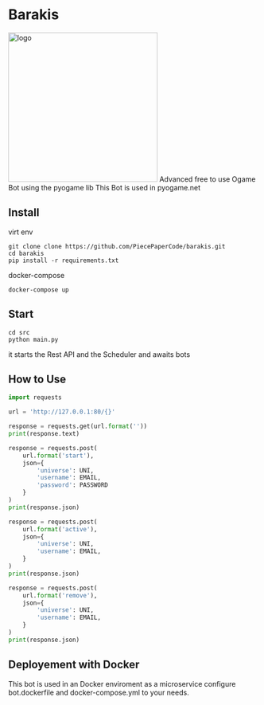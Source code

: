 # Barakis
<img src="https://github.com/alaingilbert/pyogame/blob/develop/logo.png?raw=true" width="300" alt="logo">
Advanced free to use Ogame Bot using the pyogame lib
This Bot is used in pyogame.net

## Install
virt env
```shell
git clone clone https://github.com/PiecePaperCode/barakis.git
cd barakis
pip install -r requirements.txt
```
docker-compose
```shell
docker-compose up
```
## Start
```shell
cd src
python main.py
```
it starts the Rest API and the Scheduler and awaits bots

## How to Use
``` python
import requests

url = 'http://127.0.0.1:80/{}'

response = requests.get(url.format(''))
print(response.text)

response = requests.post(
    url.format('start'),
    json={
        'universe': UNI,
        'username': EMAIL,
        'password': PASSWORD
    }
)
print(response.json)

response = requests.post(
    url.format('active'),
    json={
        'universe': UNI,
        'username': EMAIL,
    }
)
print(response.json)

response = requests.post(
    url.format('remove'),
    json={
        'universe': UNI,
        'username': EMAIL,
    }
)
print(response.json)
```

## Deployement with Docker
This bot is used in an Docker enviroment as a microservice
configure bot.dockerfile and docker-compose.yml to your needs.

